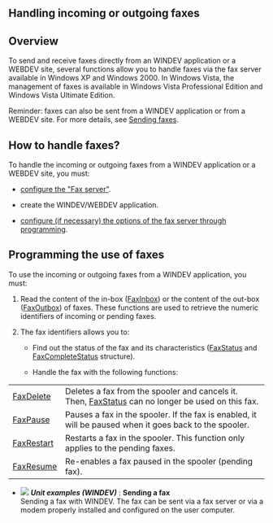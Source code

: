 


## Handling incoming or outgoing faxes
			



<a name="NOTE1"></a>
<a name="NOTE1_1"></a>


## Overview
<a name="overview_ELTTEXTE000130"></a>
To send and receive faxes directly from an WINDEV application or a WEBDEV site, several functions allow you to handle faxes via the fax server available in Windows XP and Windows 2000. In Windows Vista, the management of faxes is available in Windows Vista Professional Edition and Windows Vista Ultimate Edition.

Reminder: faxes can also be sent from a WINDEV application or from a WEBDEV site. For more details, see [Sending faxes](../WDLang3/3037002.md).

<a name="NOTE2"></a>
<a name="NOTE2_1"></a>


## How to handle faxes?
<a name="how_handle_faxes_ELTTEXTE000154"></a>
To handle the incoming or outgoing faxes from a WINDEV application or a WEBDEV site, you must:

- [configure the "Fax server"](../WDLang3/3037016.md).

- create the WINDEV/WEBDEV application. 

- [configure (if necessary) the options of the fax server through programming](../WDLang3/3037016.md).




<a name="NOTE3"></a>
<a name="NOTE3_1"></a>


## Programming the use of faxes
<a name="programming_the_use_faxes_ELTTEXTE000178"></a>
To use the incoming or outgoing faxes from a WINDEV application, you must: 

1. Read the content of the in-box ([FaxInbox](../WDLang3/3037009.md)) or the content of the out-box ([FaxOutbox](../WDLang3/3037008.md)) of faxes. These functions are used to retrieve the numeric identifiers of incoming or pending faxes.

2. The fax identifiers allows you to:

	- Find out the status of the fax and its characteristics ([FaxStatus](../WDLang3/3037001.md) and [FaxCompleteStatus](../WDLang3/3037011.md) structure).

	- Handle the fax with the following functions:
			


|   |   |
| --- | --- |
| [FaxDelete](../WDLang3/3037014.md) | Deletes a fax from the spooler and cancels it. Then, [FaxStatus](../WDLang3/3037001.md) can no longer be used on this fax. |
| [FaxPause](../WDLang3/3037015.md) | Pauses a fax in the spooler. If the fax is enabled, it will be paused when it goes back to the spooler. |
| [FaxRestart](../WDLang3/3037012.md) | Restarts a fax in the spooler. This function only applies to the pending faxes. |
| [FaxResume](../WDLang3/3037013.md) | Re-enables a fax paused in the spooler (pending fax). |





- ![](https://doc.pcsoft.fr/en-US/images/image.awp?langid=3&name=Sendingafax.gif) ***Unit examples (WINDEV)*** : **Sending a fax** <br>Sending a fax with WINDEV. The fax can be sent via a fax server or via a modem properly installed and configured on the user computer.


